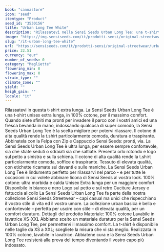 ```yaml
---
book: "cannastore"
icon: "seed"
itemtype: "Product"
seed_id: "3530156"
title: "Urban Long Tee White"
description: "Rilassatevi nella Sensi Seeds Urban Long Tee: una t-shirt unisex extra lunga in 100% cotone, per la massima comodità. Acquistala ora!"
image: "https://img.sensiseeds.com/it/prodotti-sensi/original-streetwear/urban-long-tee-white-image.png"
slug: "/it-urban-long-tee-white"
url: "https://sensiseeds.com/it/prodotti-sensi/original-streetwear/urban-long-tee-white?a_aid=cannastore"
price: 22.51
currency: "eur"
number_of_seeds: 0
category: "Magliette"
flowering_min: 0
flowering_max: 0
strain_type: ""
climate_zone: ""
yield: ""
heigh_gain: ""
locale: "it"
---
```

Rilassatevi in questa t-shirt extra lunga. La Sensi Seeds Urban Long Tee è una t-shirt unisex extra lunga, in 100% cotone, per il massimo comfort. Quando siete sfiniti ma pronti per invadere il parco con i vostri amici ed una fresca bevanda in mano, indossando qualcosa di super comodo, la Sensi Seeds Urban Long Tee è la scelta migliore per potervi rilassare. Il cotone di alta qualità rende la t.shirt particolarmente comoda, duratura e traspirante. Abbinatela con la Felpa con Zip e Cappuccio Sensi Seeds: pronti, via. La Sensi Seeds Urban Long Tee è ultra lunga, per essere sempre confortevole, sia che stiate seduti o sdraiati sia che saltiate. Presenta orlo rotondo e logo sul petto a sinistra e sulla schiena. Il cotone di alta qualità rende la t.shirt particolarmente comoda, soffice e traspirante. Tessuto di elevata qualità, con etichette ricamate sul davanti e sulle maniche. La Sensi Seeds Urban Long Tee è lindumento perfetto per rilassarvi nel parco - e per tutte le occasioni in cui volete abbinare licona di Sensi Seeds al vostro look. 100% cotone: ultra morbida e calda Unisex Extra lunga per un maggiore comfort Disponibile in bianco e nero Logo sul petto e sul retro Cuciture Jersey e fettuccia al collo La Sensi Seeds Urban Long Tee fa parte della nostra collezione Sensi Seeds Streetwear – capi casual ma unici che rispecchiano il vostro stile di vita ed il vostro umore. La collezione urban basica è bella e confortevole – perfetta per uscire con stile – di elevata qualità, per un comfort duraturo. Dettagli del prodotto Materiale: 100% cotone Lavabile in lavatrice XS-XXL Abbiamo scelto un materiale duraturo per la Sensi Seeds Urban Long Tee, per permettervi il massimo comfort. La t-shirt è disponibile nelle taglie da XS a XXL; scegliete la misura che vi sta meglio. Realizzata in 100% cotone, lavabile in lavatrice. Abbiatene cura e la Sensi Seeds Urban Long Tee resisterà alla prova del tempo diventando il vostro capo più indossato.
